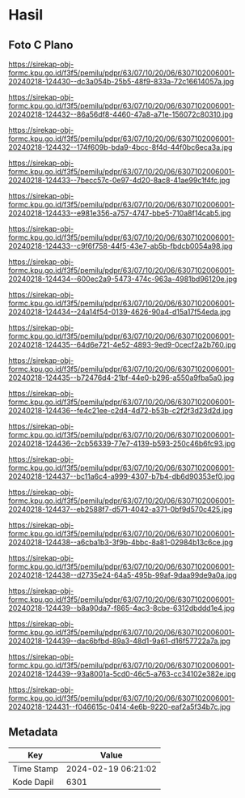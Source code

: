 # Hasil

## Foto C Plano

https://sirekap-obj-formc.kpu.go.id/f3f5/pemilu/pdpr/63/07/10/20/06/6307102006001-20240218-124430--dc3a054b-25b5-48f9-833a-72c16614057a.jpg

https://sirekap-obj-formc.kpu.go.id/f3f5/pemilu/pdpr/63/07/10/20/06/6307102006001-20240218-124432--86a56df8-4460-47a8-a71e-156072c80310.jpg

https://sirekap-obj-formc.kpu.go.id/f3f5/pemilu/pdpr/63/07/10/20/06/6307102006001-20240218-124432--174f609b-bda9-4bcc-8f4d-44f0bc6eca3a.jpg

https://sirekap-obj-formc.kpu.go.id/f3f5/pemilu/pdpr/63/07/10/20/06/6307102006001-20240218-124433--7becc57c-0e97-4d20-8ac8-41ae99c1f4fc.jpg

https://sirekap-obj-formc.kpu.go.id/f3f5/pemilu/pdpr/63/07/10/20/06/6307102006001-20240218-124433--e981e356-a757-4747-bbe5-710a8f14cab5.jpg

https://sirekap-obj-formc.kpu.go.id/f3f5/pemilu/pdpr/63/07/10/20/06/6307102006001-20240218-124433--c9f6f758-44f5-43e7-ab5b-fbdcb0054a98.jpg

https://sirekap-obj-formc.kpu.go.id/f3f5/pemilu/pdpr/63/07/10/20/06/6307102006001-20240218-124434--600ec2a9-5473-474c-963a-4981bd96120e.jpg

https://sirekap-obj-formc.kpu.go.id/f3f5/pemilu/pdpr/63/07/10/20/06/6307102006001-20240218-124434--24a14f54-0139-4626-90a4-d15a17f54eda.jpg

https://sirekap-obj-formc.kpu.go.id/f3f5/pemilu/pdpr/63/07/10/20/06/6307102006001-20240218-124435--64d6e721-4e52-4893-9ed9-0cecf2a2b760.jpg

https://sirekap-obj-formc.kpu.go.id/f3f5/pemilu/pdpr/63/07/10/20/06/6307102006001-20240218-124435--b72476d4-21bf-44e0-b296-a550a9fba5a0.jpg

https://sirekap-obj-formc.kpu.go.id/f3f5/pemilu/pdpr/63/07/10/20/06/6307102006001-20240218-124436--fe4c21ee-c2d4-4d72-b53b-c2f2f3d23d2d.jpg

https://sirekap-obj-formc.kpu.go.id/f3f5/pemilu/pdpr/63/07/10/20/06/6307102006001-20240218-124436--2cb56339-77e7-4139-b593-250c46b6fc93.jpg

https://sirekap-obj-formc.kpu.go.id/f3f5/pemilu/pdpr/63/07/10/20/06/6307102006001-20240218-124437--bc11a6c4-a999-4307-b7b4-db6d90353ef0.jpg

https://sirekap-obj-formc.kpu.go.id/f3f5/pemilu/pdpr/63/07/10/20/06/6307102006001-20240218-124437--eb2588f7-d571-4042-a371-0bf9d570c425.jpg

https://sirekap-obj-formc.kpu.go.id/f3f5/pemilu/pdpr/63/07/10/20/06/6307102006001-20240218-124438--a6cba1b3-3f9b-4bbc-8a81-02984b13c6ce.jpg

https://sirekap-obj-formc.kpu.go.id/f3f5/pemilu/pdpr/63/07/10/20/06/6307102006001-20240218-124438--d2735e24-64a5-495b-99af-9daa99de9a0a.jpg

https://sirekap-obj-formc.kpu.go.id/f3f5/pemilu/pdpr/63/07/10/20/06/6307102006001-20240218-124439--b8a90da7-f865-4ac3-8cbe-6312dbddd1e4.jpg

https://sirekap-obj-formc.kpu.go.id/f3f5/pemilu/pdpr/63/07/10/20/06/6307102006001-20240218-124439--dac6bfbd-89a3-48d1-9a61-d16f57722a7a.jpg

https://sirekap-obj-formc.kpu.go.id/f3f5/pemilu/pdpr/63/07/10/20/06/6307102006001-20240218-124439--93a8001a-5cd0-46c5-a763-cc34102e382e.jpg

https://sirekap-obj-formc.kpu.go.id/f3f5/pemilu/pdpr/63/07/10/20/06/6307102006001-20240218-124431--f046615c-0414-4e6b-9220-eaf2a5f34b7c.jpg


## Metadata

| Key        | Value               |
| ---------- | ------------------- |
| Time Stamp | 2024-02-19 06:21:02 |
| Kode Dapil | 6301                |



